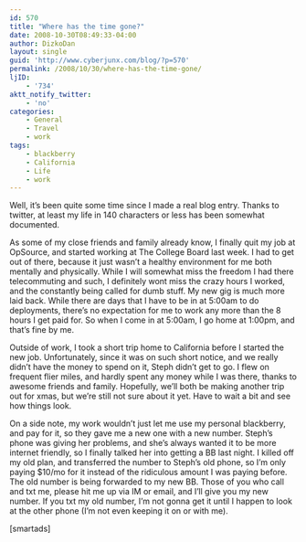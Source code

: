 ```yaml
---
id: 570
title: "Where has the time gone?"
date: 2008-10-30T08:49:33-04:00
author: DizkoDan
layout: single
guid: 'http://www.cyberjunx.com/blog/?p=570'
permalink: /2008/10/30/where-has-the-time-gone/
ljID:
    - '734'
aktt_notify_twitter:
    - 'no'
categories:
    - General
    - Travel
    - work
tags:
    - blackberry
    - California
    - Life
    - work
---
```


Well, it’s been quite some time since I made a real blog entry. Thanks to twitter, at least my life in 140 characters or less has been somewhat documented.

As some of my close friends and family already know, I finally quit my job at OpSource, and started working at The College Board last week. I had to get out of there, because it just wasn’t a healthy environment for me both mentally and physically. While I will somewhat miss the freedom I had there telecommuting and such, I definitely wont miss the crazy hours I worked, and the constantly being called for dumb stuff. My new gig is much more laid back. While there are days that I have to be in at 5:00am to do deployments, there’s no expectation for me to work any more than the 8 hours I get paid for. So when I come in at 5:00am, I go home at 1:00pm, and that’s fine by me.

Outside of work, I took a short trip home to California before I started the new job. Unfortunately, since it was on such short notice, and we really didn’t have the money to spend on it, Steph didn’t get to go. I flew on frequent flier miles, and hardly spent any money while I was there, thanks to awesome friends and family. Hopefully, we’ll both be making another trip out for xmas, but we’re still not sure about it yet. Have to wait a bit and see how things look.

On a side note, my work wouldn’t just let me use my personal blackberry, and pay for it, so they gave me a new one with a new number. Steph’s phone was giving her problems, and she’s always wanted it to be more internet friendly, so I finally talked her into getting a BB last night. I killed off my old plan, and transferred the number to Steph’s old phone, so I’m only paying $10/mo for it instead of the ridiculous amount I was paying before. The old number is being forwarded to my new BB. Those of you who call and txt me, please hit me up via IM or email, and I’ll give you my new number. If you txt my old number, I’m not gonna get it until I happen to look at the other phone (I’m not even keeping it on or with me).

\[smartads\]